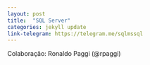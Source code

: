 ```yaml
---
layout: post
title:  "SQL Server"
categories: jekyll update
link-telegram: https://telegram.me/sqlmssql
---
```

Colaboração: Ronaldo Paggi (@rpaggi)
